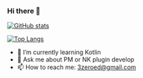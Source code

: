 ### Hi there 👋
[![GitHub stats](https://github-readme-stats.vercel.app/api?username=3zeroed&show_icons=true)](https://github.com/anuraghazra/github-readme-stats) 

[![Top Langs](https://github-readme-stats.vercel.app/api/top-langs/?username=3zeroed&layout=compact)](https://github.com/anuraghazra/github-readme-stats)
- 🌱 I’m currently learning Kotlin
- 💬 Ask me about PM or NK plugin develop
- 📫 How to reach me: 3zeroed@gmail.com
